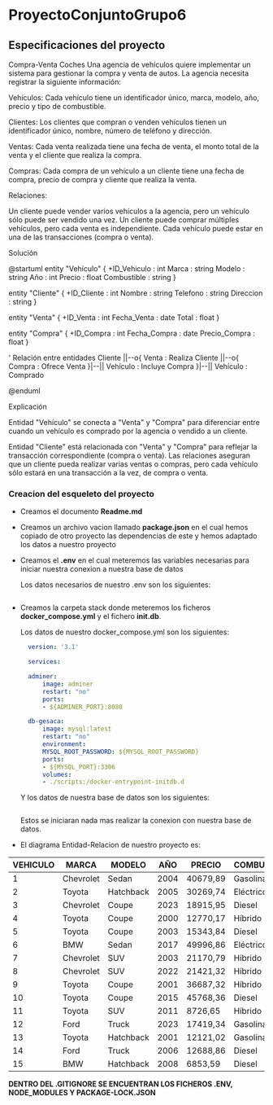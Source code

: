 # ProyectoConjuntoGrupo6

## Especificaciones del proyecto

Compra-Venta Coches
Una agencia de vehículos quiere implementar un sistema para gestionar la compra y venta de autos. La agencia necesita registrar la siguiente información:


Vehículos: Cada vehículo tiene un identificador único, marca, modelo, año, precio y tipo de combustible.

Clientes: Los clientes que compran o venden vehículos tienen un identificador único, nombre, número de teléfono y dirección.

Ventas: Cada venta realizada tiene una fecha de venta, el monto total de la venta y el cliente que realiza la compra.

Compras: Cada compra de un vehículo a un cliente tiene una fecha de compra, precio de compra y cliente que realiza la venta.

Relaciones:

Un cliente puede vender varios vehículos a la agencia, pero un vehículo sólo puede ser vendido una vez.
Un cliente puede comprar múltiples vehículos, pero cada venta es independiente.
Cada vehículo puede estar en una de las transacciones (compra o venta).


Solución

@startuml
entity "Vehículo" {
    +ID_Vehiculo : int
    Marca : string
    Modelo : string
    Año : int
    Precio : float
    Combustible : string
}

entity "Cliente" {
    +ID_Cliente : int
    Nombre : string
    Telefono : string
    Direccion : string
}

entity "Venta" {
    +ID_Venta : int
    Fecha_Venta : date
    Total : float
}

entity "Compra" {
    +ID_Compra : int
    Fecha_Compra : date
    Precio_Compra : float
}

' Relación entre entidades
Cliente ||--o{ Venta : Realiza
Cliente ||--o{ Compra : Ofrece
Venta }|--|| Vehículo : Incluye
Compra }|--|| Vehículo : Comprado

@enduml

Explicación


Entidad "Vehículo" se conecta a "Venta" y "Compra" para diferenciar entre cuando un vehículo es comprado por la agencia o vendido a un cliente.

Entidad "Cliente" está relacionada con "Venta" y "Compra" para reflejar la transacción correspondiente (compra o venta).
Las relaciones aseguran que un cliente pueda realizar varias ventas o compras, pero cada vehículo sólo estará en una transacción a la vez, de compra o venta.

### Creacion del esqueleto del proyecto

* Creamos el documento **Readme.md**
* Creamos un archivo vacion llamado **package.json** en el cual hemos copiado
  de otro proyecto las dependencias de este y hemos adaptado los datos a 
  nuestro proyecto
* Creamos el **.env** en el cual meteremos las variables necesarias para iniciar
  nuestra conexion a nuestra base de datos

  Los datos necesarios de nuestro .env son los siguientes:

  ```javascript

  ```
* Creamos la carpeta stack donde meteremos los ficheros **docker_compose.yml**
  y el fichero **init.db**.

  Los datos de nuestro docker_compose.yml son los siguientes:
  ```yml
    version: '3.1'

    services:

    adminer:
        image: adminer
        restart: "no"
        ports:
        - ${ADMINER_PORT}:8080

    db-gesaca:
        image: mysql:latest
        restart: "no"
        environment:
        MYSQL_ROOT_PASSWORD: ${MYSQL_ROOT_PASSWORD}
        ports:
        - ${MYSQL_PORT}:3306
        volumes:
        - ./scripts:/docker-entrypoint-initdb.d
  ```

  Y los datos de nuestra base de datos son los siguientes:
  ```sql

  ```
  Estos se iniciaran nada mas realizar la conexion con nuestra base de datos.

* El
 diagrama Entidad-Relacion de nuestro proyecto es:

 VEHICULO   |   MARCA   |   MODELO  |   AÑO |   PRECIO  |   COMBUSTIBLE 
------- | ------- | ------- | ------- | ------- | -------
1 | Chevrolet | Sedan | 2004 | 40679,89 | Gasolina
2 | Toyota | Hatchback | 2005 | 30269,74 | Eléctrico
3 | Chevrolet | Coupe | 2023 | 18915,95 | Diesel
4 | Toyota | Coupe | 2000 | 12770,17 | Híbrido
5 | Toyota | Coupe | 2003 | 15343,84 | Diesel
6 | BMW | Sedan | 2017 | 49996,86 | Eléctrico
7 | Chevrolet | SUV | 2003 | 21170,79 | Híbrido
8 | Chevrolet | SUV | 2022 | 21421,32 | Híbrido
9 | Toyota | Coupe | 2001 | 36687,32 | Híbrido
10 | Toyota | Coupe | 2015 | 45768,36 | Diesel
11 | Toyota | SUV | 2011 | 8726,65 | Híbrido
12 | Ford | Truck | 2023 | 17419,34 | Gasolina
13 | Toyota | Hatchback | 2001 | 12121,02 | Gasolina
14 | Ford | Truck | 2006 | 12688,86 | Diesel
15 | BMW | Hatchback | 2008 | 6853,59 | Diesel


  **DENTRO DEL .GITIGNORE SE ENCUENTRAN LOS FICHEROS .ENV, NODE_MODULES Y PACKAGE-LOCK.JSON**